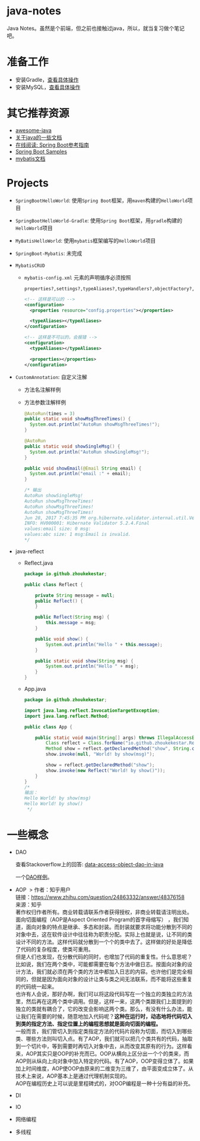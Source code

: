 # java-notes
Java Notes。虽然是个前端，但之前也接触过java，所以，就当复习做个笔记吧。

# 准备工作
* 安装Gradle，[查看具体操作](https://github.com/zhoukekestar/java-notes/wiki/Eclipse%E5%AE%89%E8%A3%85Gradle)
* 安装MySQL，[查看具体操作](https://github.com/zhoukekestar/java-notes/wiki/%E5%AE%89%E8%A3%85MySQL)

# 其它推荐资源
* [awesome-java](https://github.com/akullpp/awesome-java)
* [关于java的一些文档](https://github.com/EbookFoundation/free-programming-books/blob/master/free-programming-books-zh.md#java)
* [在线阅读: Spring Boot参考指南](https://qbgbook.gitbooks.io/spring-boot-reference-guide-zh/content/)
* [Spring Boot Samples](https://github.com/spring-projects/spring-boot/tree/master/spring-boot-samples)
* [mybatis文档](http://www.mybatis.org/mybatis-3/zh/index.html)

# Projects
* `SpringBootHelloWorld`: 使用`Spring Boot`框架，用`maven`构建的`HelloWorld`项目
* `SpringBootHelloWorld-Gradle`: 使用`Spring Boot`框架，用`gradle`构建的`HelloWorld`项目
* `MyBatisHelloWorld`: 使用`mybatis`框架编写的`HelloWorld`项目
*  `SpringBoot-Mybatis`: 未完成
* `MybatisCRUD`

  * `mybatis-config.xml` 元素的声明循序必须按照
    ```
    properties?,settings?,typeAliases?,typeHandlers?,objectFactory?,objectWrapperFactory?,plugins?,environments?,databaseIdProvider?,mappers?
    ```

    ```xml
    <!-- 这样是可以的 -->
    <configuration>
      <properties resource="config.properties"></properties>

      <typeAliases></typeAliases>
    </configuration>

    <!-- 这样是不可以的，会报错 -->
    <configuration>
      <typeAliases></typeAliases>

      <properties></properties>
    </configuration>
    ```
* `CustomAnnotation`: 自定义注解
  * 方法名注解样例
  * 方法参数注解样例

    ```java
    @AutoRun(times = 3)
    public static void showMsgThreeTimes() {
      System.out.println("AutoRun showMsgThreeTimes!");
    }

    @AutoRun
    public static void showSingleMsg() {
      System.out.println("AutoRun showSingleMsg!");
    }

    public void showEmail(@Email String email) {
      System.out.println("email :" + email);
    }

    /* 输出
    AutoRun showSingleMsg!
    AutoRun showMsgThreeTimes!
    AutoRun showMsgThreeTimes!
    AutoRun showMsgThreeTimes!
    Jun 28, 2017 7:45:35 PM org.hibernate.validator.internal.util.Version <clinit>
    INFO: HV000001: Hibernate Validator 5.2.4.Final
    values:email size: 0 msg:
    values:abc size: 1 msg:Email is invalid.
    */
    ```
* java-reflect
  * Reflect.java
    ```java
    package io.github.zhoukekestar;

    public class Reflect {

    	private String message = null;
    	public Reflect() {
    	}

    	public Reflect(String msg) {
    		this.message = msg;
    	}

    	public void show() {
    		System.out.println("Hello " + this.message);
    	}

    	public static void show(String msg) {
    		System.out.println("Hello " + msg);
    	}
    }
    ```
  * App.java
    ```java
    package io.github.zhoukekestar;

    import java.lang.reflect.InvocationTargetException;
    import java.lang.reflect.Method;

    public class App {

    	public static void main(String[] args) throws IllegalAccessException, IllegalArgumentException, InvocationTargetException, NoSuchMethodException, SecurityException, ClassNotFoundException {
    		Class reflect = Class.forName("io.github.zhoukekestar.Reflect");
    		Method show = reflect.getDeclaredMethod("show", String.class);
    		show.invoke(null, "World! by show(msg)");

    		show = reflect.getDeclaredMethod("show");
    		show.invoke(new Reflect("World! by show()"));
    	}
    }
    /*
    输出：
    Hello World! by show(msg)
    Hello World! by show()
     */
    ```
# 一些概念
* DAO

  查看Stackoverflow上的回答: [data-access-object-dao-in-java](https://stackoverflow.com/questions/19154202/data-access-object-dao-in-java)

  一个[DAO样例](http://www.tutorialspoint.com/design_pattern/data_access_object_pattern.htm)。

* AOP
  > 作者：知乎用户<br>
链接：https://www.zhihu.com/question/24863332/answer/48376158<br>
来源：知乎<br>
著作权归作者所有。商业转载请联系作者获得授权，非商业转载请注明出处。<br>
面向切面编程（AOP是Aspect Oriented Program的首字母缩写） ，我们知道，面向对象的特点是继承、多态和封装。而封装就要求将功能分散到不同的对象中去，这在软件设计中往往称为职责分配。实际上也就是说，让不同的类设计不同的方法。这样代码就分散到一个个的类中去了。这样做的好处是降低了代码的复杂程度，使类可重用。<br>但是人们也发现，在分散代码的同时，也增加了代码的重复性。什么意思呢？比如说，我们在两个类中，可能都需要在每个方法中做日志。按面向对象的设计方法，我们就必须在两个类的方法中都加入日志的内容。也许他们是完全相同的，但就是因为面向对象的设计让类与类之间无法联系，而不能将这些重复的代码统一起来。<br>也许有人会说，那好办啊，我们可以将这段代码写在一个独立的类独立的方法里，然后再在这两个类中调用。但是，这样一来，这两个类跟我们上面提到的独立的类就有耦合了，它的改变会影响这两个类。那么，有没有什么办法，能让我们在需要的时候，随意地加入代码呢？**这种在运行时，动态地将代码切入到类的指定方法、指定位置上的编程思想就是面向切面的编程。**<br>一般而言，我们管切入到指定类指定方法的代码片段称为切面，而切入到哪些类、哪些方法则叫切入点。有了AOP，我们就可以把几个类共有的代码，抽取到一个切片中，等到需要时再切入对象中去，从而改变其原有的行为。这样看来，AOP其实只是OOP的补充而已。OOP从横向上区分出一个个的类来，而AOP则从纵向上向对象中加入特定的代码。有了AOP，OOP变得立体了。如果加上时间维度，AOP使OOP由原来的二维变为三维了，由平面变成立体了。从技术上来说，AOP基本上是通过代理机制实现的。<br>AOP在编程历史上可以说是里程碑式的，对OOP编程是一种十分有益的补充。

* DI
* IO
* 网络编程
* 多线程
